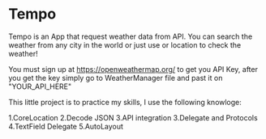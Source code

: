 # Tempo
Tempo is an App that request weather data from API. You can search the weather from any city in the world or just use or location to check the weather!

You must sign up at https://openweathermap.org/ to get you API Key, after you get the key simply go to WeatherManager file and past it on "YOUR_API_HERE"

This little project is to practice my skills, I use the following knowloge:

1.CoreLocation
2.Decode JSON
3.API integration
3.Delegate and Protocols
4.TextField Delegate
5.AutoLayout
